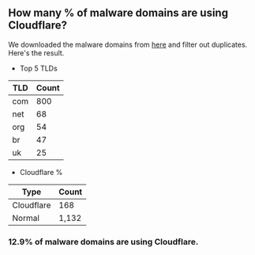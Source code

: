 ## How many % of malware domains are using Cloudflare?


We downloaded the malware domains from [here](https://urlhaus.abuse.ch) and filter out duplicates.
Here's the result.


[//]: # (start replacement)


- Top 5 TLDs

| TLD | Count |
| --- | --- |
| com | 800 |
| net | 68 |
| org | 54 |
| br | 47 |
| uk | 25 |


- Cloudflare %

| Type | Count |
| --- | --- |
| Cloudflare | 168 |
| Normal | 1,132 |


### 12.9% of malware domains are using Cloudflare.